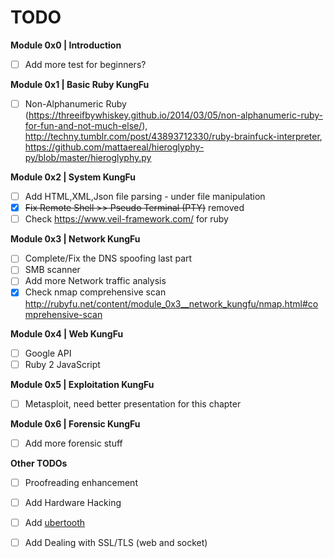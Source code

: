 # TODO

**Module 0x0 | Introduction**
- [ ] Add more test for beginners? 

**Module 0x1 | Basic Ruby KungFu**
- [ ] Non-Alphanumeric Ruby (https://threeifbywhiskey.github.io/2014/03/05/non-alphanumeric-ruby-for-fun-and-not-much-else/), http://techny.tumblr.com/post/43893712330/ruby-brainfuck-interpreter, https://github.com/mattaereal/hieroglyphy-py/blob/master/hieroglyphy.py

**Module 0x2 | System KungFu**
- [ ] Add HTML,XML,Json file parsing - under file manipulation 
- [x] ~~Fix Remote Shell >> Pseudo Terminal (PTY)~~ removed 
- [ ] Check https://www.veil-framework.com/ for ruby

**Module 0x3 | Network KungFu**
- [ ] Complete/Fix the DNS spoofing last part
- [ ] SMB scanner
- [ ] Add more Network traffic analysis
- [x] Check nmap comprehensive scan http://rubyfu.net/content/module_0x3__network_kungfu/nmap.html#comprehensive-scan

**Module 0x4 | Web KungFu**
- [ ] Google API
- [ ] Ruby 2 JavaScript 

**Module 0x5 | Exploitation KungFu**
- [ ] Metasploit, need better presentation for this chapter

**Module 0x6 | Forensic KungFu**
- [ ] Add more forensic stuff 

**Other TODOs**
- [ ] Proofreading enhancement
- [ ] Add Hardware Hacking
- [ ] Add [ubertooth](http://www.evilsocket.net/2015/02/12/rubertooth-a-complete-ruby-porting-of-the-ubertooth-libraries-and-utilities/) 
- [ ] Add Dealing with SSL/TLS (web and socket)



